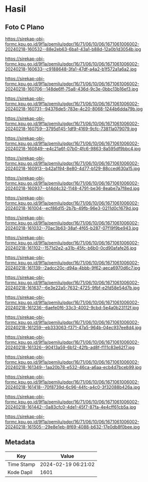# Hasil

## Foto C Plano

https://sirekap-obj-formc.kpu.go.id/9f1a/pemilu/pdpr/16/71/06/10/06/1671061006002-20240218-160532--88e2eb63-6ba1-43a1-b88d-12a0b1d3054b.jpg

https://sirekap-obj-formc.kpu.go.id/9f1a/pemilu/pdpr/16/71/06/10/06/1671061006002-20240218-160633--c9188648-3fa1-47df-a4a2-b1f572a1a6a2.jpg

https://sirekap-obj-formc.kpu.go.id/9f1a/pemilu/pdpr/16/71/06/10/06/1671061006002-20240218-160706--148de6ff-75a8-436d-9c3e-0bbc13b16ef3.jpg

https://sirekap-obj-formc.kpu.go.id/9f1a/pemilu/pdpr/16/71/06/10/06/1671061006002-20240218-160731--94376de5-783e-4c20-8068-1244b6dda79b.jpg

https://sirekap-obj-formc.kpu.go.id/9f1a/pemilu/pdpr/16/71/06/10/06/1671061006002-20240218-160759--3795d145-1df9-4169-9cfc-73811a079079.jpg

https://sirekap-obj-formc.kpu.go.id/9f1a/pemilu/pdpr/16/71/06/10/06/1671061006002-20240218-160849--e4c21a6f-07b0-4fc6-9863-8a595df9bbc4.jpg

https://sirekap-obj-formc.kpu.go.id/9f1a/pemilu/pdpr/16/71/06/10/06/1671061006002-20240218-160913--b42a1194-8e80-4d77-b129-88cced630a15.jpg

https://sirekap-obj-formc.kpu.go.id/9f1a/pemilu/pdpr/16/71/06/10/06/1671061006002-20240218-160937--b14d4c32-1148-4791-be36-8eabe7a7f8ed.jpg

https://sirekap-obj-formc.kpu.go.id/9f1a/pemilu/pdpr/16/71/06/10/06/1671061006002-20240218-161004--ecf86d15-2b7b-49fb-96e3-0211d0c1679d.jpg

https://sirekap-obj-formc.kpu.go.id/9f1a/pemilu/pdpr/16/71/06/10/06/1671061006002-20240218-161032--70ac3b63-38af-4f65-b287-07f19f9be943.jpg

https://sirekap-obj-formc.kpu.go.id/9f1a/pemilu/pdpr/16/71/06/10/06/1671061006002-20240218-161102--1571d2e2-a31b-45fc-b6b0-0cd90afafe26.jpg

https://sirekap-obj-formc.kpu.go.id/9f1a/pemilu/pdpr/16/71/06/10/06/1671061006002-20240218-161139--2adcc20c-d94a-4bbb-9f62-aeca6970d6c7.jpg

https://sirekap-obj-formc.kpu.go.id/9f1a/pemilu/pdpr/16/71/06/10/06/1671061006002-20240218-161637--6e3e22a5-7632-4725-9fbf-e2fd58e54d7b.jpg

https://sirekap-obj-formc.kpu.go.id/9f1a/pemilu/pdpr/16/71/06/10/06/1671061006002-20240218-161236--6aefe0f6-33c3-4002-9cbd-5e4a0b23112f.jpg

https://sirekap-obj-formc.kpu.go.id/9f1a/pemilu/pdpr/16/71/06/10/06/1671061006002-20240218-161259--eb333063-f371-47a5-964b-04ec937ee8d4.jpg

https://sirekap-obj-formc.kpu.go.id/9f1a/pemilu/pdpr/16/71/06/10/06/1671061006002-20240218-161326--90413a59-6b12-42fb-ad8f-f111c83e62f7.jpg

https://sirekap-obj-formc.kpu.go.id/9f1a/pemilu/pdpr/16/71/06/10/06/1671061006002-20240218-161349--1aa20b78-e532-46ca-a6aa-ecb4d7bceb99.jpg

https://sirekap-obj-formc.kpu.go.id/9f1a/pemilu/pdpr/16/71/06/10/06/1671061006002-20240218-161418--70f8739d-6c96-44fc-a4c0-3f32088b426a.jpg

https://sirekap-obj-formc.kpu.go.id/9f1a/pemilu/pdpr/16/71/06/10/06/1671061006002-20240218-161442--0a83cfc0-4de1-45f7-87fa-4e4cff61cb5a.jpg

https://sirekap-obj-formc.kpu.go.id/9f1a/pemilu/pdpr/16/71/06/10/06/1671061006002-20240218-161505--29e8e1eb-8f69-4088-b632-17e0db8f0bee.jpg


## Metadata

| Key        | Value               |
| ---------- | ------------------- |
| Time Stamp | 2024-02-19 06:21:02 |
| Kode Dapil | 1601                |



